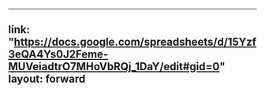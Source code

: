 
---
link: "https://docs.google.com/spreadsheets/d/15Yzf3eQA4Ys0J2Feme-MUVeiadtrO7MHoVbRQj_1DaY/edit#gid=0"
layout: forward
---
